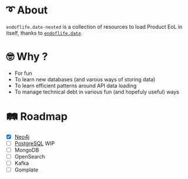 # ➰ About

`endoflife.date-nested` is a collection of resources to load Product EoL in itself,
thanks to [`endoflife.date`](https://endoflife.date/).

# 🤓 Why ?

- For fun
- To learn new databases (and varous ways of storing data)
- To learn efficient patterns around API data loading
- To manage technical debt in various fun (and hopefuly useful) ways

# 🛤️ Roadmap

- [x] [Neo4j](https://neo4j.com/)
- [ ] [PostgreSQL](https://www.postgresql.org/) WIP
- [ ] MongoDB
- [ ] OpenSearch
- [ ] Kafka
- [ ] Gomplate

